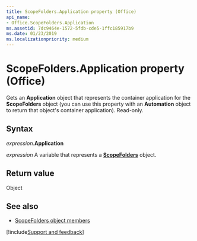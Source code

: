 ```yaml
---
title: ScopeFolders.Application property (Office)
api_name:
- Office.ScopeFolders.Application
ms.assetid: 7dc9464e-1572-5fdb-cde5-1ffc185917b9
ms.date: 01/23/2019
ms.localizationpriority: medium
---
```



# ScopeFolders.Application property (Office)

Gets an **Application** object that represents the container application for the **ScopeFolders** object (you can use this property with an **Automation** object to return that object's container application). Read-only.


## Syntax

_expression_.**Application**

_expression_ A variable that represents a **[ScopeFolders](Office.ScopeFolders.md)** object.


## Return value

Object


## See also

- [ScopeFolders object members](overview/Library-Reference/scopefolders-members-office.md)



[!include[Support and feedback](~/includes/feedback-boilerplate.md)]